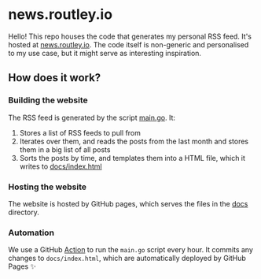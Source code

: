# news.routley.io

Hello! This repo houses the code that generates my personal RSS feed. It's hosted at [news.routley.io](https://news.routley.io/). The code itself is non-generic and personalised to my use case, but it might serve as interesting inspiration.

## How does it work?

### Building the website

The RSS feed is generated by the script [main.go](/main.go). It:

1. Stores a list of RSS feeds to pull from
2. Iterates over them, and reads the posts from the last month and stores them in a big list of all posts
3. Sorts the posts by time, and templates them into a HTML file, which it writes to [docs/index.html](docs/index.html)

### Hosting the website

The website is hosted by GitHub pages, which serves the files in the [docs](/docs) directory.

### Automation

We use a GitHub [Action](/.github/workflows/build-website.yml) to run the `main.go` script every hour. It commits any changes to `docs/index.html`, which are automatically deployed by GitHub Pages ✨

